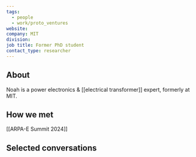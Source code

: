 ```yaml
---
tags:
  - people
  - work/proto_ventures
website: 
company: MIT
division: 
job title: Former PhD student
contact_type: researcher
---
```

## About
Noah is a power electronics & [[electrical transformer]] expert, formerly at MIT.

## How we met
[[ARPA-E Summit 2024]]

## Selected conversations
